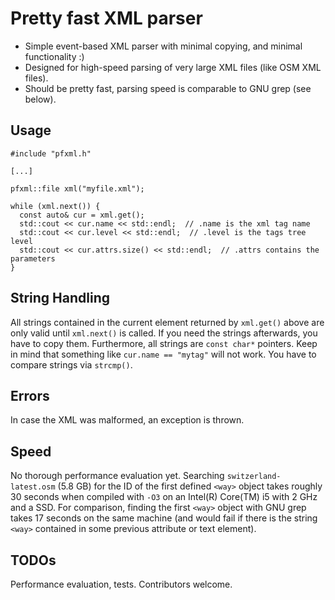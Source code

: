 # Pretty fast XML parser

* Simple event-based XML parser with minimal copying, and minimal functionality :)
* Designed for high-speed parsing of very large XML files (like OSM XML files).
* Should be pretty fast, parsing speed is comparable to GNU grep (see below).

## Usage

```
#include "pfxml.h"

[...]

pfxml::file xml("myfile.xml");

while (xml.next()) {
  const auto& cur = xml.get();
  std::cout << cur.name << std::endl;  // .name is the xml tag name
  std::cout << cur.level << std::endl;  // .level is the tags tree level
  std::cout << cur.attrs.size() << std::endl;  // .attrs contains the parameters
}
```

## String Handling

All strings contained in the current element returned by `xml.get()` above are only valid until `xml.next()` is called. If you need the strings afterwards, you have to copy them. Furthermore, all strings are `const char*` pointers. Keep in mind that something like `cur.name == "mytag"` will not work. You have to compare strings via `strcmp()`.

## Errors

In case the XML was malformed, an exception is thrown.

## Speed

No thorough performance evaluation yet. Searching `switzerland-latest.osm` (5.8 GB) for the ID of the first defined `<way>` object takes roughly 30 seconds when compiled with `-O3` on an Intel(R) Core(TM) i5 with 2 GHz and a SSD. For comparison, finding the first `<way>` object with GNU grep takes 17 seconds on the same machine (and would fail if there is the string `<way>` contained in some previous attribute or text element).

## TODOs

Performance evaluation, tests. Contributors welcome.
